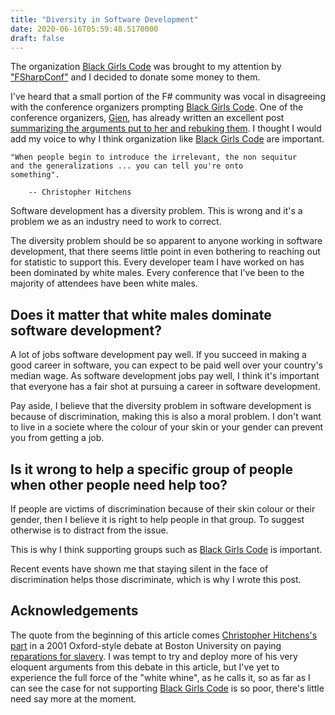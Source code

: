 ```yaml
---
title: "Diversity in Software Development"
date: 2020-06-16T05:59:48.5170000
draft: false
---
```


The organization [Black Girls Code](https://www.blackgirlscode.com/) was brought to my attention by ["FSharpConf"](http://fsharpconf.com) and I decided to donate some money to them.

I've heard that a small portion of the F# community was vocal in disagreeing with the conference organizers prompting [Black Girls Code](https://www.blackgirlscode.com/). One of the conference organizers, [Gien](https://twitter.com/selketjah), has already written an excellent post [summarizing the arguments put to her and rebuking them](https://www.selketjah.com/no-category/2020/06/06/an-apolitical-post/). I thought I would add my voice to why I think organization like [Black Girls Code](https://www.blackgirlscode.com/) are important.

```
"When people begin to introduce the irrelevant, the non sequitur 
and the generalizations ... you can tell you're onto 
something".

    -- Christopher Hitchens
```

Software development has a diversity problem. This is wrong and it's a problem we as an industry need to work to correct.

The diversity problem should be so apparent to anyone working in software development, that there seems little point in even bothering to reaching out for statistic to support this. Every developer team I have worked on has been dominated by white males. Every conference that I've been to the majority of attendees have been white males.

## Does it matter that white males dominate software development?

A lot of jobs software development pay well. If you succeed in making a good career in software, you can expect to be paid well over your country's median wage. As software development jobs pay well, I think it's important that everyone has a fair shot at pursuing a career in software development.

Pay aside, I believe that the diversity problem in software development is because of discrimination, making this is also a moral problem. I don't want to live in a societe where the colour of your skin or your gender can prevent you from getting a job.

## Is it wrong to help a specific group of people when other people need help too?

If people are victims of discrimination because of their skin colour or their gender, then I believe it is right to help people in that group. To suggest otherwise is to distract from the issue.

This is why I think supporting groups such as [Black Girls Code](https://www.blackgirlscode.com/) is important.

Recent events have shown me that staying silent in the face of discrimination helps those discriminate, which is why I wrote this post.

## Acknowledgements

The quote from the beginning of this article comes [Christopher Hitchens's part](https://www.youtube.com/watch?v=3MNu2GNx-kQ) in a 2001 Oxford-style debate at Boston University on paying [reparations for slavery](https://www.wbur.org/worldofideas/2001/12/09/reparations-for-slavery). I was tempt to try and deploy more of his very eloquent arguments from this debate in this article, but I've yet to experience the full force of the "white whine", as he calls it, so as far as I can see the case for not supporting [Black Girls Code](https://www.blackgirlscode.com/) is so poor, there's little need say more at the moment.